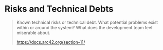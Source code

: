 # Risks and Technical Debts

> Known technical risks or technical debt. What potential problems exist within or around the system? What does the development team feel miserable about.
> 
> https://docs.arc42.org/section-11/
